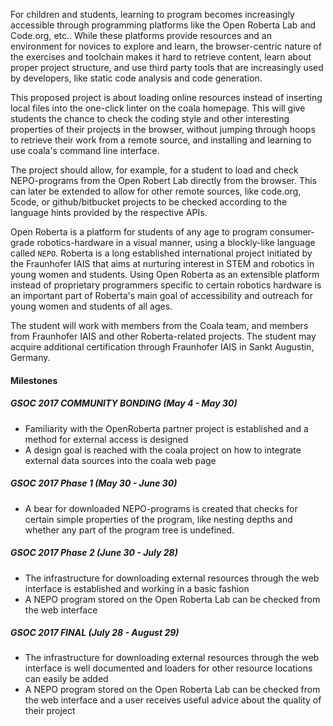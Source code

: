 For children and students, learning to program becomes increasingly accessible
through programming platforms like the Open Roberta Lab and Code.org, etc..
While these platforms provide resources and an environment for novices to explore
and learn, the browser-centric nature of the exercises and toolchain makes it hard to retrieve
content, learn about proper project structure, and use third party tools that
are increasingly used by developers, like static code analysis and code generation.

This proposed project is about loading online resources instead of inserting local files
into the one-click linter on the coala homepage. This will give students the chance
to check the coding style and other interesting properties of their projects in
the browser, without jumping through hoops to retrieve their work from a remote
source, and installing and learning to use coala's command line interface.

The project should allow, for example, for a student to load and check NEPO-programs from the
Open Robert Lab directly from the browser. This can later be extended to
allow for other remote sources, like code.org, 5code, or github/bitbucket projects
to be checked according to the language hints provided by the respective APIs.

Open Roberta is a platform for students of any age to program consumer-grade
robotics-hardware in a visual manner, using a blockly-like language called `NEPO`.
Roberta is a long established international project initiated by the Fraunhofer IAIS
that aims at nurturing interest in STEM and robotics in young women and students.
Using Open Roberta as an extensible platform instead of proprietary programmers
specific to certain robotics hardware is an important part of Roberta's main goal
of accessibility and outreach for young women and students of all ages.

The student will work with members from the Coala team, and members from
Fraunhofer IAIS and other Roberta-related projects. The student may acquire
additional certification through Fraunhofer IAIS in Sankt Augustin, Germany.

#### Milestones

##### GSOC 2017 COMMUNITY BONDING (May 4 - May 30)

* Familiarity with the OpenRoberta partner project is established and a method for external access is designed
* A design goal is reached with the coala project on how to integrate external data sources into the coala web page

##### GSOC 2017 Phase 1 (May 30 - June 30)

* A bear for downloaded NEPO-programs is created that checks for certain simple properties of the program, like nesting depths and whether any part of the program tree is undefined.

##### GSOC 2017 Phase 2 (June 30 - July 28)

* The infrastructure for downloading external resources through the web interface is established and working in a basic fashion
* A NEPO program stored on the Open Roberta Lab can be checked from the web interface

##### GSOC 2017 FINAL (July 28 - August 29)

* The infrastructure for downloading external resources through the web interface is well documented and loaders for other resource locations can easily be added
* A NEPO program stored on the Open Roberta Lab can be checked from the web interface and a user receives useful advice about the quality of their project
